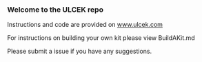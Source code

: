 ### Welcome to the ULCEK repo

Instructions and code are provided on www.ulcek.com

For instructions on building your own kit please view BuildAKit.md

Please submit a issue if you have any suggestions.

